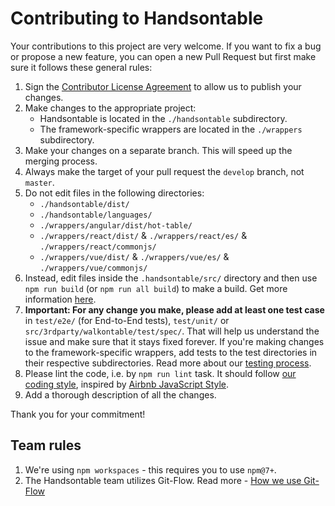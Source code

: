 # Contributing to Handsontable

Your contributions to this project are very welcome. If you want to fix a bug or propose a new feature, you can open a new Pull Request but first make sure it follows these general rules:

1. Sign the [Contributor License Agreement](https://goo.gl/forms/yuutGuN0RjsikVpM2) to allow us to publish your changes.
2. Make changes to the appropriate project:
    - Handsontable is located in the `./handsontable` subdirectory.
    - The framework-specific wrappers are located in the `./wrappers` subdirectory.
3. Make your changes on a separate branch. This will speed up the merging process.
4. Always make the target of your pull request the `develop` branch, not `master`.
5. Do not edit files in the following directories:
    - `./handsontable/dist/`
    - `./handsontable/languages/`
    - `./wrappers/angular/dist/hot-table/`
    - `./wrappers/react/dist/` & `./wrappers/react/es/` & `./wrappers/react/commonjs/`
    - `./wrappers/vue/dist/` & `./wrappers/vue/es/` & `./wrappers/vue/commonjs/`
1. Instead, edit files inside the `.handsontable/src/` directory and then use `npm run build` (or `npm run all build`) to make a build. Get more information [here](http://docs.handsontable.com/tutorial-custom-build.html).
2. **Important: For any change you make, please add at least one test case** in `test/e2e/` (for End-to-End tests), `test/unit/` or `src/3rdparty/walkontable/test/spec/`. That will help us understand the issue and make sure that it stays fixed forever. If you're making changes to the framework-specific wrappers, add tests to the test directories in their respective subdirectories. Read more about our [testing process](http://docs.handsontable.com/tutorial-testing.html).
3. Please lint the code, i.e. by `npm run lint` task. It should follow [our coding style](https://github.com/handsontable/handsontable/blob/master/.eslintrc.js), inspired by [Airbnb JavaScript Style](https://github.com/airbnb/javascript).
4. Add a thorough description of all the changes.

Thank you for your commitment!

## Team rules

1. We're using `npm workspaces` - this requires you to use `npm@7+`.
2. The Handsontable team utilizes Git-Flow. Read more - [How we use Git-Flow](https://github.com/handsontable/handsontable/wiki/How-we-use-Git-Flow)
